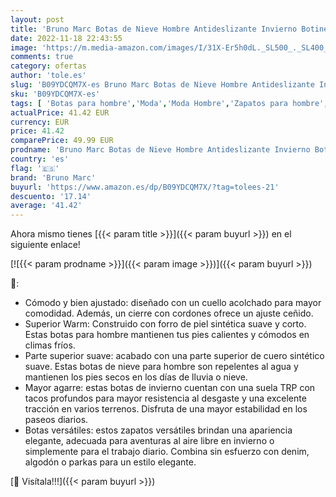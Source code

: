 ```yaml
---
layout: post
title: 'Bruno Marc Botas de Nieve Hombre Antideslizante Invierno Botines Calientes Trekking Aire Libre Zapatos Repelente al Agua NEGRO SBSB226M-E Talla 45  EUR '
date: 2022-11-18 22:43:55
image: 'https://m.media-amazon.com/images/I/31X-Er5h0dL._SL500_._SL400_.jpg'
comments: true
category: ofertas
author: 'tole.es'
slug: 'B09YDCQM7X-es Bruno Marc Botas de Nieve Hombre Antideslizante Invierno...'
sku: 'B09YDCQM7X-es'
tags: [ 'Botas para hombre','Moda','Moda Hombre','Zapatos para hombre','botines','bruno marc','zapatos','🇪🇸', ]
actualPrice: 41.42 EUR
currency: EUR
price: 41.42
comparePrice: 49.99 EUR
prodname: 'Bruno Marc Botas de Nieve Hombre Antideslizante Invierno Botines Calientes Trekking Aire Libre Zapatos Repelente al Agua NEGRO SBSB226M-E Talla 45  EUR '
country: 'es'
flag: '🇪🇸'
brand: 'Bruno Marc'
buyurl: 'https://www.amazon.es/dp/B09YDCQM7X/?tag=tolees-21'
descuento: '17.14'
average: '41.42'
---
```


Ahora mismo tienes [{{< param title >}}]({{< param buyurl >}}) en el siguiente enlace!

[![{{< param prodname >}}]({{< param image >}})]({{< param buyurl >}})

🔎:

- Cómodo y bien ajustado: diseñado con un cuello acolchado para mayor comodidad. Además, un cierre con cordones ofrece un ajuste ceñido.
- Superior Warm: Construido con forro de piel sintética suave y corto. Estas botas para hombre mantienen tus pies calientes y cómodos en climas fríos.
- Parte superior suave: acabado con una parte superior de cuero sintético suave. Estas botas de nieve para hombre son repelentes al agua y mantienen los pies secos en los días de lluvia o nieve.
- Mayor agarre: estas botas de invierno cuentan con una suela TRP con tacos profundos para mayor resistencia al desgaste y una excelente tracción en varios terrenos. Disfruta de una mayor estabilidad en los paseos diarios.
- Botas versátiles: estos zapatos versátiles brindan una apariencia elegante, adecuada para aventuras al aire libre en invierno o simplemente para el trabajo diario. Combina sin esfuerzo con denim, algodón o parkas para un estilo elegante.

[🛒 Visítala!!!]({{< param buyurl >}})
